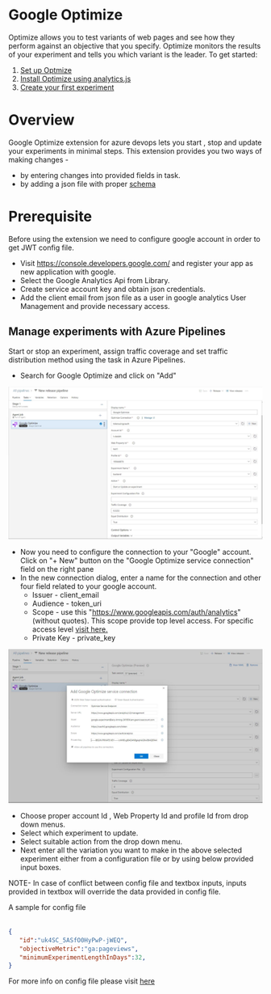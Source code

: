 # Google Optimize
Optimize allows you to test variants of web pages and see how they perform against an objective that you specify. Optimize monitors the results of your experiment and tells you which variant is the leader. To get started:



1) [ Set up Optmize](https://support.google.com/optimize/answer/6211921)
2) [ Install Optimize using analytics.js](https://support.google.com/optimize/answer/6262084?hl=en)
3) [ Create your first experiment](https://support.google.com/optimize/answer/6211930)



# Overview
Google Optimize extension for azure devops lets you start , stop and update your experiments in minimal steps. This extension provides you two ways of making changes -

* by entering changes into provided fields in task.
* by adding a json file with proper [schema](Tasks/GoogleOptimize/models/Schema.json)

# Prerequisite
Before using the extension we need to configure google account in order to get JWT config file.

* Visit https://console.developers.google.com/ and register your app as new application with google.
* Select the Google Analytics Api from Library.
* Create service account key and obtain json credentials.
* Add the client email from json file as a user in google analytics User Management and provide necessary access.

## Manage experiments with Azure Pipelines
Start or stop an experiment, assign traffic coverage and set traffic distribution method using the task in Azure Pipelines.

* Search for Google Optimize and click on "Add"

![](images/1.JPG)

* Now you need to configure the connection to your "Google" account. Click on "+ New" button on the "Google Optimize service connection" field on the right pane
* In the new connection dialog, enter a name for the connection and other four field related to your google account.
    * Issuer - client_email
    * Audience - token_uri
    * Scope - use this "https://www.googleapis.com/auth/analytics" (without quotes). This scope provide top level access. For specific access level [visit here.](https://developers.google.com/analytics/devguides/config/mgmt/v3/mgmtReference/management/experiments)
    * Private Key - private_key

![](images/2.JPG)

* Choose proper account Id , Web Property Id and profile Id from drop down menus.
* Select which experiment to update.
* Select suitable action from the drop down menu.
* Next enter all the variation you want to make in the above selected experiment either from a configuration file or by using below provided input boxes.

NOTE- In case of conflict between config file and textbox inputs, inputs provided in textbox will override the data provided in config file.

A sample for config file
```json

{
   "id":"uk4SC_5ASfO0HyPwP-jWEQ",
   "objectiveMetric":"ga:pageviews",
   "minimumExperimentLengthInDays":32,
}
```
For more info on config file please visit [here](https://developers.google.com/analytics/devguides/config/mgmt/v3/mgmtReference/management/experiments)
